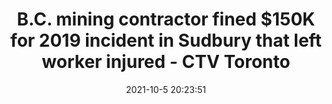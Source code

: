 ---
"title": "B.C. mining contractor fined $150K for 2019 incident in Sudbury that left worker injured - CTV Toronto"
"date": "2021-10-5 20:23:51"
"feed_name": "GOOGLENEWSMINING"
"feed_website": "https://news.google.com/search?q=mining%2Bincident&hl=en-US&gl=US&ceid=US:en"
"feed_rss": "https://news.google.com/rss/search?q=mining%2Bincident&hl=en-US&gl=US&ceid=US:en"
"link": "https://northernontario.ctvnews.ca/mobile/b-c-mining-contractor-fined-150k-for-2019-incident-in-sudbury-that-left-worker-injured-1.5612144"
"source": "{'href': 'https://northernontario.ctvnews.ca', 'title': 'CTV Toronto'}"
"file": "_posts/2021-1-1-299e2595e885f8e56eb27f41f980b0c8a68bd52f.md"
"accident": "1"
"drilling": "0"
"dead": "0"
"injured": "1"
"arrested": "0"
"place": "sudbury"
"where": "mining site"
"causes": "unknown"
"place_uri": "http://en.wikipedia.org/wiki/Greater_Sudbury"
---